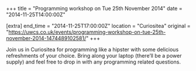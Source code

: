 +++
title = "Programming workshop on Tue 25th November 2014"
date = "2014-11-25T14:00:00Z"

[extra]
end_time = "2014-11-25T17:00:00Z"
location = "Curiositea"
original = "https://uwcs.co.uk/events/programming-workshop-on-tue-25th-november-2014-1474489102581/"
+++

Join us in Curiositea for programming like a hipster with some delicious refreshments of your choice. Bring along your laptop (there’ll be a power supply) and feel free to drop in with any programming related questions.

